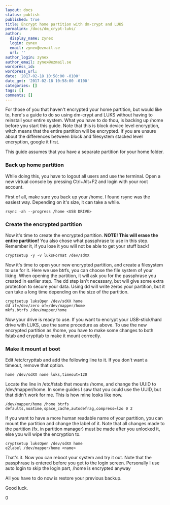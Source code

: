 ```yaml
---
layout: docs
status: publish
published: true
title: Encrypt home partition with dm-crypt and LUKS
permalink: /docs/dm_crypt-luks/
author:
  display_name: zynex
  login: zynex
  email: zynex@ezmail.se
  url: ''
author_login: zynex
author_email: zynex@ezmail.se
wordpress_id: 
wordpress_url: 
date: '2017-02-18 10:58:00 -0100'
date_gmt: '2017-02-18 10:58:00 -0100'
categories: []
tags: []
comments: []
---
```

For those of you that haven't encrypted your home partition, but would like to, here's a guide to do so using dm-crypt and LUKS without having to reinstall your entire system. What you have to do thou, is backing up /home before you start this guide. Note that this is block device level encryption, witch means that the entire partition will be encrypted. If you are unsure about the differences between block and filesystem stacked level encryption, google it first.

This guide assumes that you have a separate partition for your home folder.

### Back up home partition

While doing this, you have to logout all users and use the terminal. Open a new virtual console by pressing Ctrl+Alt+F2 and login with your root account.

First of all, make sure you back up your /home. I found rsync was the easiest way. Depending on it's size, it can take a while.
```
rsync -ah --progress /home <USB DRIVE>
```

### Create the encrypted partition

Now it's time to create the encrypted partition. **NOTE! This will erase the entire partition!** You also chose what passphrase to use in this step. Remember it, if you lose it you will not be able to get your stuff back!
```
cryptsetup -y -v luksFormat /dev/sdXX
```

Now it's time to open your new encrypted partition, and create a filesystem to use for it. Here we use btrfs, you can choose the file system of your liking. When opening the partition, it will ask you for the passphrase you created in earlier step. The dd step isn't necessary, but will give some extra protection to secure your data. Using dd will write zeros your partition, but it can take a long time depending on the size of the partition.
```
cryptsetup luksOpen /dev/sdXX home
dd if=/dev/zero of=/dev/mapper/home
mkfs.btrfs /dev/mapper/home
```

Now your drive is ready to use. If you want to encrypt your USB-stick/hard drive with LUKS, use the same procedure as above. To use the new encrypted partition as /home, you have to make some changes to both fstab and crypttab to make it mount correctly.

### Make it mount at boot

Edit /etc/crypttab and add the following line to it. If you don't want a timeout, remove that option.
```
home /dev/sdXX none luks,timeout=120
```

Locate the line in /etc/fstab that mounts /home, and change the UUID to /dev/mapper/home. In some guides I saw that you could use the UUID, but that didn't work for me. This is how mine looks like now.
```
/dev/mapper/home /home btrfs defaults,noatime,space_cache,autodefrag,compress=lzo 0 2
```

If you want to have a more human readable name of your partition, you can mount the partition and change the label of it. Note that all changes made to the partition (fx. in partition manager) must be made after you unlocked it, else you will wipe the encryption to.
```
cryptsetup luksOpen /dev/sdXX home
e2label /dev/mapper/home <name>
```

That's it. Now you can reboot your system and try it out. Note that the passphrase is entered before you get to the login screen. Personally I use auto login to skip the login part, /home is encrypted anyway 

All you have to do now is restore your previous backup.

Good luck.

0
